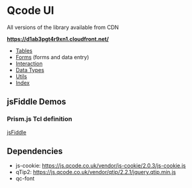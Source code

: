 # Qcode UI

All versions of the library available from CDN

**https://d1ab3pgt4r9xn1.cloudfront.net/**

- [Tables](docs/tables/index.md)
- [Forms](docs/forms/index.md) (forms and data entry)
- [Interaction](docs/interaction/index.md)
- [Data Types](docs/data_types/index.md)
- [Utils](docs/utils/index.md)
- [Index](docs/index.md)

## jsFiddle Demos

### Prism.js Tcl definition
[jsFiddle](http://jsfiddle.net/PeterChaplin/ta9vy1e0/)

## Dependencies
- js-cookie: https://js.qcode.co.uk/vendor/js-cookie/2.0.3/js-cookie.js
- qTip2: https://js.qcode.co.uk/vendor/qtip/2.2.1/jquery.qtip.min.js
- qc-font
